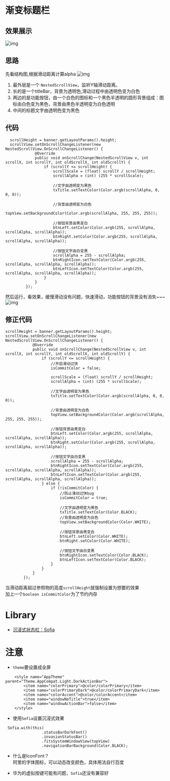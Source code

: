 # 渐变标题栏

## 效果展示
![img](https://github.com/mzyq/GradientTitleBar/blob/master/img/1.gif)

## 思路
先看结构图,根据滑动距离计算alpha
![img](https://github.com/mzyq/GradientTitleBar/blob/master/img/3.png)

1. 最外层是一个 ```NestedScrollView```，监听Y轴滑动距离。
2. 长的是一个titleBar，背景为透明色,滑动过程中由透明色变为白色
3. 两边的是功能按钮，由一个白色的图标和一个黑色半透明的圆形背景组成：图标由白色变为黑色，背景由黑色半透明变为白色透明
4. 中间的标题文字由透明色变为黑色

## 代码
```
  scrollHeight = banner.getLayoutParams().height;
  scrollView.setOnScrollChangeListener(new NestedScrollView.OnScrollChangeListener() {
             @Override
             public void onScrollChange(NestedScrollView v, int scrollX, int scrollY, int oldScrollX, int oldScrollY) {
                 if (scrollY <= scrollHeight) {
                     scrollScale = (float) scrollY / scrollHeight;
                     scrollAlpha = (int) (255 * scrollScale);

                     //文字由透明变为黑色
                     txTitle.setTextColor(Color.argb(scrollAlpha, 0, 0, 0));

                     //背景由透明变为白色
                     topView.setBackgroundColor(Color.argb(scrollAlpha, 255, 255, 255));

                     //按钮背景由黑变白
                     btnLeft.setColor(Color.argb(255, scrollAlpha, scrollAlpha, scrollAlpha));
                     btnRight.setColor(Color.argb(255, scrollAlpha, scrollAlpha, scrollAlpha));

                     //按钮文字由白变黑
                     scrollAlpha = 255 - scrollAlpha;
                     btnRightIcon.setTextColor(Color.argb(255, scrollAlpha, scrollAlpha, scrollAlpha));
                     btnLeftIcon.setTextColor(Color.argb(255, scrollAlpha, scrollAlpha, scrollAlpha));
                 }
             }
         });
```

然后运行，看效果，缓慢滑动没有问题，快速滑动，功能按钮的背景没有消失~~~
![img](https://github.com/mzyq/GradientTitleBar/blob/master/img/2.gif)

## 修正代码
```
scrollHeight = banner.getLayoutParams().height;
scrollView.setOnScrollChangeListener(new NestedScrollView.OnScrollChangeListener() {
            @Override
            public void onScrollChange(NestedScrollView v, int scrollX, int scrollY, int oldScrollX, int oldScrollY) {
                if (scrollY <= scrollHeight) {
                    //开启滑动过快
                    isCommitColor = false;

                    scrollScale = (float) scrollY / scrollHeight;
                    scrollAlpha = (int) (255 * scrollScale);

                    //文字由透明变为黑色
                    txTitle.setTextColor(Color.argb(scrollAlpha, 0, 0, 0));

                    //背景由透明变为白色
                    topView.setBackgroundColor(Color.argb(scrollAlpha, 255, 255, 255));

                    //按钮背景由黑变白
                    btnLeft.setColor(Color.argb(255, scrollAlpha, scrollAlpha, scrollAlpha));
                    btnRight.setColor(Color.argb(255, scrollAlpha, scrollAlpha, scrollAlpha));

                    //按钮文字由白变黑
                    scrollAlpha = 255 - scrollAlpha;
                    btnRightIcon.setTextColor(Color.argb(255, scrollAlpha, scrollAlpha, scrollAlpha));
                    btnLeftIcon.setTextColor(Color.argb(255, scrollAlpha, scrollAlpha, scrollAlpha));
                } else {
                    if (!isCommitColor) {
                        //防止滑动过快bug
                        isCommitColor = true;

                        //文字由透明变为黑色
                        txTitle.setTextColor(Color.BLACK);
                        //背景由透明变为白色
                        topView.setBackgroundColor(Color.WHITE);

                        //按钮背景由黑变白
                        btnLeft.setColor(Color.WHITE);
                        btnRight.setColor(Color.WHITE);

                        //按钮文字由白变黑
                        btnRightIcon.setTextColor(Color.BLACK);
                        btnLeftIcon.setTextColor(Color.BLACK);
                    }
                }
            }
        });
```
当滑动距离超过参照物的高度```scrollHeight```就强制设置为想要的效果 <br/>
加上一个```boolean isCommitColor```为了节约内存

# Library
* [沉浸式状态栏：Sofia](https://github.com/yanzhenjie/Sofia)

# 注意
* ```theme```要设置成全屏
```
    <style name="AppTheme" parent="Theme.AppCompat.Light.DarkActionBar">
        <item name="colorPrimary">@color/colorPrimary</item>
        <item name="colorPrimaryDark">@color/colorPrimaryDark</item>
        <item name="colorAccent">@color/colorAccent</item>
        <item name="windowNoTitle">true</item>
        <item name="windowActionBar">false</item>
    </style>
```

* 使用```Sofia```设置沉浸式效果
```
 Sofia.with(this)
                .statusBarDarkFont()
                .invasionStatusBar()
                .fitsSystemWindowView(topView)
                .navigationBarBackground(Color.BLACK);
```

* 什么是IconFont？<br/>
  阿里的字体图标，可以动态改变颜色，具体用法自行百度

* 华为的虚拟按键可能有问题，```Sofia```还没有兼容好